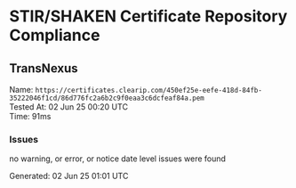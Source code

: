 # STIR/SHAKEN Certificate Repository Compliance

## TransNexus

Name: `https://certificates.clearip.com/450ef25e-eefe-418d-84fb-35222046f1cd/86d776fc2a6b2c9f0eaa3c6dcfeaf84a.pem`\
Tested At: 02 Jun 25 00:20 UTC\
Time: 91ms

### Issues

no warning, or error, or notice date level issues were found

Generated: 02 Jun 25 01:01 UTC
